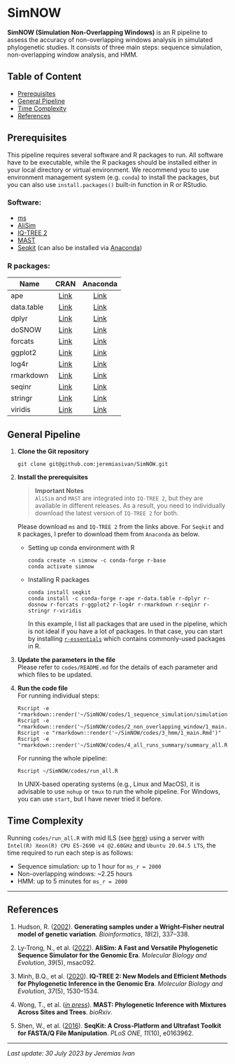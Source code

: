 # SimNOW

**SimNOW (Simulation Non-Overlapping Windows)** is an R pipeline to assess the accuracy of non-overlapping windows analysis in simulated phylogenetic studies. It consists of three main steps: sequence simulation, non-overlapping window analysis, and HMM.

## Table of Content
- <a href="#prereqs">Prerequisites</a>
- <a href="#genpipe">General Pipeline</a>
- <a href="#timecom">Time Complexity</a>
- <a href="#refs">References</a>

## <a id="prereqs">Prerequisites</a>
This pipeline requires several software and R packages to run. All software have to be executable, while the R packages should be installed either in your local directory or virtual environment. We recommend you to use environment management system (e.g. `conda`) to install the packages, but you can also use `install.packages()` built-in function in R or RStudio.

### Software:
- <a href="http://home.uchicago.edu/~rhudson1/source/mksamples.html">ms</a>
- <a href="http://www.iqtree.org/doc/AliSim">AliSim</a>
- <a href="http://www.iqtree.org">IQ-TREE 2</a>
- <a href="http://www.iqtree.org/doc/Complex-Models#multitree-models">MAST</a>
- <a href="https://bioinf.shenwei.me/seqkit/">Seqkit</a> (can also be installed via <a href="https://anaconda.org/bioconda/seqkit">Anaconda</a>)

### R packages:
|    Name    |                               CRAN                               |                             Anaconda                             |
| ---------- |:----------------------------------------------------------------:|:----------------------------------------------------------------:|
| ape        | <a href="https://cran.r-project.org/package=ape">Link</a>        | <a href="https://anaconda.org/conda-forge/r-ape">Link</a>        |
| data.table | <a href="https://cran.r-project.org/package=data.table">Link</a> | <a href="https://anaconda.org/conda-forge/r-data.table">Link</a> |
| dplyr      | <a href="https://cran.r-project.org/package=dplyr">Link</a>      | <a href="https://anaconda.org/conda-forge/r-dplyr">Link</a>      |
| doSNOW     | <a href="https://cran.r-project.org/package=doSNOW">Link</a>     | <a href="https://anaconda.org/conda-forge/r-dosnow">Link</a>     |
| forcats    | <a href="https://cran.r-project.org/package=forcats">Link</a>    | <a href="https://anaconda.org/conda-forge/r-forcats">Link</a>    |
| ggplot2    | <a href="https://cran.r-project.org/package=ggplot2">Link</a>    | <a href="https://anaconda.org/conda-forge/r-ggplot2">Link</a>    |
| log4r      | <a href="https://cran.r-project.org/package=log4r">Link</a>      | <a href="https://anaconda.org/conda-forge/r-log4r">Link</a>      |
| rmarkdown  | <a href="https://cran.r-project.org/package=rmarkdown">Link</a>  | <a href="https://anaconda.org/conda-forge/r-rmarkdown">Link</a>  |
| seqinr     | <a href="https://cran.r-project.org/package=seqinr">Link</a>     | <a href="https://anaconda.org/conda-forge/r-seqinr">Link</a>     |
| stringr    | <a href="https://cran.r-project.org/package=stringr">Link</a>    | <a href="https://anaconda.org/conda-forge/r-stringr">Link</a>    |
| viridis    | <a href="https://cran.r-project.org/package=viridis">Link</a>    | <a href="https://anaconda.org/conda-forge/r-viridis">Link</a>    |

## <a id="genpipe">General Pipeline</a>
1. **Clone the Git repository** <br>
    ```
    git clone git@github.com:jeremiasivan/SimNOW.git
    ```

2. **Install the prerequisites** <br>
    > **Important Notes** <br>
    `AliSim` and `MAST` are integrated into `IQ-TREE 2`, but they are available in different releases. As a result, you need to individually download the latest version of `IQ-TREE 2` for both.

    Please download `ms` and `IQ-TREE 2` from the links above. For `Seqkit` and `R` packages, I prefer to download them from `Anaconda` as below.

    - Setting up conda environment with R
        ```
        conda create -n simnow -c conda-forge r-base
        conda activate simnow
        ```
    -  Installing R packages
        ```
        conda install seqkit
        conda install -c conda-forge r-ape r-data.table r-dplyr r-dosnow r-forcats r-ggplot2 r-log4r r-rmarkdown r-seqinr r-stringr r-viridis
        ```
        In this example, I list all packages that are used in the pipeline, which is not ideal if you have a lot of packages. In that case, you can start by installing <a href="https://anaconda.org/conda-forge/r-essentials">`r-essentials`</a> which contains commonly-used packages in R.

3. **Update the parameters in the file** <br>
    Please refer to `codes/README.md` for the details of each parameter and which files to be updated. 

4. **Run the code file** <br>
    For running individual steps:
    ```
    Rscript -e "rmarkdown::render('~/SimNOW/codes/1_sequence_simulation/simulation.Rmd')"
    Rscript -e "rmarkdown::render('~/SimNOW/codes/2_non_overlapping_window/1_main.Rmd')"
    Rscript -e "rmarkdown::render('~/SimNOW/codes/3_hmm/1_main.Rmd')"
    Rscript -e "rmarkdown::render('~/SimNOW/codes/4_all_runs_summary/summary_all.Rmd')"
    ```

    For running the whole pipeline:
    ```
    Rscript ~/SimNOW/codes/run_all.R
    ```

    In UNIX-based operating systems (e.g., Linux and MacOS), it is advisable to use `nohup` or `tmux` to run the whole pipeline. For Windows, you can use `start`, but I have never tried it before. 

## <a id="timecom">Time Complexity</a>
Running `codes/run_all.R` with mid ILS (see <a href="codes/README.md#example">here</a>) using a server with `Intel(R) Xeon(R) CPU E5-2690 v4 @2.60GHz` and `Ubuntu 20.04.5 LTS`, the time required to run each step is as follows:
- Sequence simulation: up to 1 hour for `ms_r = 2000`
- Non-overlapping windows: ~2.25 hours
- HMM: up to 5 minutes for `ms_r = 2000`

---
## <a id="refs">References</a>
1. Hudson, R. (<a href="https://doi.org/10.1093/bioinformatics/18.2.337">2002</a>). **Generating samples under a Wright–Fisher neutral model of genetic variation**. *Bioinformatics*, *18*(2), 337–338.

2. Ly-Trong, N., et al. (<a href="https://doi.org/10.1093/molbev/msac092">2022</a>). **AliSim: A Fast and Versatile Phylogenetic Sequence Simulator for the Genomic Era**. *Molecular Biology and Evolution*, *39*(5), msac092.

3. Minh, B.Q., et al. (<a href="https://doi.org/10.1093/molbev/msaa015">2020</a>). **IQ-TREE 2: New Models and Efficient Methods for Phylogenetic Inference in the Genomic Era**. *Molecular Biology and Evolution*, *37*(5), 1530–1534.
 
4. Wong, T., et al. (<a href="https://doi.org/10.1101/2022.10.06.511210">*in press*</a>). **MAST: Phylogenetic Inference with Mixtures Across Sites and Trees**. *bioRxiv*.

5. Shen, W., et al. (<a href="https://doi.org/10.1371/journal.pone.0163962">2016</a>). **SeqKit: A Cross-Platform and Ultrafast Toolkit for FASTA/Q File Manipulation**. *PLoS ONE*, *11*(10), e0163962.

---
*Last update: 30 July 2023 by Jeremias Ivan*